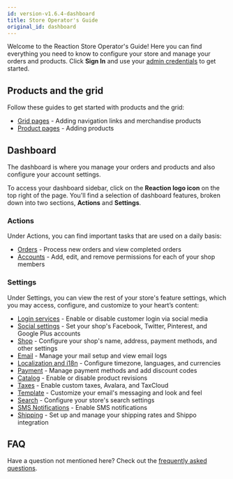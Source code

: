 ```yaml
---
id: version-v1.6.4-dashboard
title: Store Operator's Guide
original_id: dashboard
---
```


Welcome to the Reaction Store Operator's Guide! Here you can find everything you need to know to configure your store and manage your orders and products. Click **Sign In** and use your [admin credentials](https://docs.demandcluster.com/reaction-docs/trunk/installation) to get started.

## Products and the grid

Follow these guides to get started with products and the grid:

-   [Grid pages](navigation-bar-and-grid.md) - Adding navigation links and merchandise products
-   [Product pages](products.md) - Adding products

## Dashboard

The dashboard is where you manage your orders and products and also configure your account settings.

To access your dashboard sidebar, click on the **Reaction logo icon** on the top right of the page. You'll find a selection of dashboard features, broken down into two sections, **Actions** and **Settings**.

### Actions

Under Actions, you can find important tasks that are used on a daily basis:

-   [Orders](orders-admin.md) - Process new orders and view completed orders
-   [Accounts](accounts.md) - Add, edit, and remove permissions for each of your shop members

### Settings

Under Settings, you can view the rest of your store's feature settings, which you may access, configure, and customize to your heart’s content:

-   [Login services](login-auth-services.md) - Enable or disable customer login via social media
-   [Social settings](social-settings.md) - Set your shop's Facebook, Twitter, Pinterest, and Google Plus accounts
-   [Shop](shop-admin.md) - Configure your shop's name, address, payment methods, and other settings
-   [Email](email-admin.md) - Manage your mail setup and view email logs
-   [Localization and i18n](localization-and-i18n.md) - Configure timezone, languages, and currencies
-   [Payment](payment.md) - Manage payment methods and add discount codes
-   [Catalog](catalog.md) - Enable or disable product revisions
-   [Taxes](tax.md) - Enable custom taxes, Avalara, and TaxCloud
-   [Template](template.md) - Customize your email's messaging and look and feel
-   [Search](search.md) - Configure your store's search settings
-   [SMS Notifications](sms-notifications.md) - Enable SMS notifications
-   [Shipping](shipping-admin.md) - Set up and manage your shipping rates and Shippo integration

## FAQ

Have a question not mentioned here? Check out the [frequently asked questions](faqs.md).
